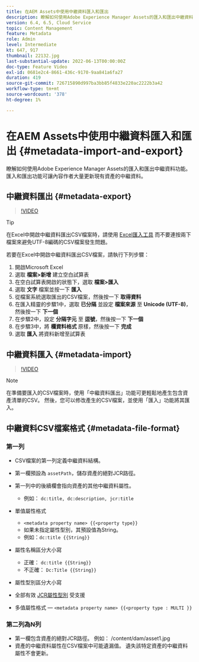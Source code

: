 ```yaml
---
title: 在AEM Assets中使用中繼資料匯入和匯出
description: 瞭解如何使用Adobe Experience Manager Assets的匯入和匯出中繼資料功能。 匯入和匯出功能可讓內容作者大量更新現有資產的中繼資料。
version: 6.4, 6.5, Cloud Service
topic: Content Management
feature: Metadata
role: Admin
level: Intermediate
kt: 647, 917
thumbnail: 22132.jpg
last-substantial-update: 2022-06-13T00:00:00Z
doc-type: Feature Video
exl-id: 0681e2c4-8661-436c-9170-9aa841a6fa27
duration: 419
source-git-commit: 726715890d997ba3bb85f4833e220ac2222b3a42
workflow-type: tm+mt
source-wordcount: '378'
ht-degree: 1%

---
```


# 在AEM Assets中使用中繼資料匯入和匯出 {#metadata-import-and-export}

瞭解如何使用Adobe Experience Manager Assets的匯入和匯出中繼資料功能。 匯入和匯出功能可讓內容作者大量更新現有資產的中繼資料。

## 中繼資料匯出 {#metadata-export}

>[!VIDEO](https://video.tv.adobe.com/v/22132?quality=12&learn=on)

>[!TIP]
>
> 在Excel中開啟中繼資料匯出CSV檔案時，請使用 [Excel匯入工具](https://support.microsoft.com/en-us/office/import-data-from-a-csv-html-or-text-file-b62efe49-4d5b-4429-b788-e1211b5e90f6) 而不要連按兩下檔案來避免UTF-8編碼的CSV檔案發生問題。
>
> 若要在Excel中開啟中繼資料匯出CSV檔案，請執行下列步驟：
> 
> 1. 開啟Microsoft Excel
> 1. 選取 __檔案>新增__ 建立空白試算表
> 1. 在空白試算表開啟的狀態下，選取 __檔案>匯入__
> 1. 選取 __文字__ 檔案並按一下 __匯入__
> 1. 從檔案系統選取匯出的CSV檔案，然後按一下 __取得資料__
> 1. 在匯入精靈的步驟1中，選取 __已分隔__ 並設定 __檔案來源__ 至 __Unicode (UTF-8)__，然後按一下 __下一個__
> 1. 在步驟2中，設定 __分隔字元__ 至 __逗號__，然後按一下 __下一個__
> 1. 在步驟3中，將 __欄資料格式__ 原樣，然後按一下 __完成__
> 1. 選取 __匯入__ 將資料新增至試算表

## 中繼資料匯入 {#metadata-import}

>[!VIDEO](https://video.tv.adobe.com/v/21374?quality=12&learn=on)

>[!NOTE]
>
> 在準備要匯入的CSV檔案時，使用「中繼資料匯出」功能可更輕鬆地產生包含資產清單的CSV。 然後，您可以修改產生的CSV檔案，並使用「匯入」功能將其匯入。

## 中繼資料CSV檔案格式 {#metadata-file-format}

### 第一列

* CSV檔案的第一列定義中繼資料結構。
* 第一欄預設為 `assetPath`，儲存資產的絕對JCR路徑。

* 第一列中的後續欄會指向資產的其他中繼資料屬性。
   * 例如： `dc:title, dc:description, jcr:title`

* 單值屬性格式

   * `<metadata property name> {{<property type}}`
   * 如果未指定屬性型別，其預設值為String。
   * 例如：`dc:title {{String}}`

* 屬性名稱區分大小寫
   * 正確： `dc:title {{String}}`
   * 不正確： `Dc:Title {{String}}`

* 屬性型別區分大小寫
* 全部有效 [JCR屬性型別](https://www.adobe.io/experience-manager/reference-materials/spec/jsr170/javadocs/jcr-2.0/javax/jcr/PropertyType.html) 受支援

* 多值屬性格式 —  `<metadata property name> {{<property type : MULTI }}`

### 第二列為N列

* 第一欄包含資產的絕對JCR路徑。 例如： /content/dam/asset1.jpg
* 資產的中繼資料屬性在CSV檔案中可能遺漏值。 遺失該特定資產的中繼資料屬性不會更新。
